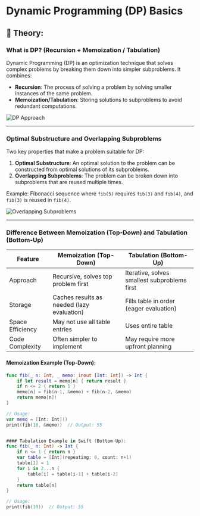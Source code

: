 # Dynamic Programming (DP) Basics

## 📖 Theory:

### What is DP? (Recursion + Memoization / Tabulation)
Dynamic Programming (DP) is an optimization technique that solves complex problems by breaking them down into simpler subproblems. It combines:
- **Recursion**: The process of solving a problem by solving smaller instances of the same problem.
- **Memoization/Tabulation**: Storing solutions to subproblems to avoid redundant computations.

![DP Approach](https://miro.medium.com/max/1400/1*t7kL7Yt5M3Zq6t3x7Tn7NQ.png)

---

### Optimal Substructure and Overlapping Subproblems
Two key properties that make a problem suitable for DP:
1. **Optimal Substructure**: An optimal solution to the problem can be constructed from optimal solutions of its subproblems.
2. **Overlapping Subproblems**: The problem can be broken down into subproblems that are reused multiple times.

Example: Fibonacci sequence where `fib(5)` requires `fib(3)` and `fib(4)`, and `fib(3)` is reused in `fib(4)`.

![Overlapping Subproblems](https://www.geeksforgeeks.org/wp-content/uploads/Fibonacci-1.png)

---

### Difference Between Memoization (Top-Down) and Tabulation (Bottom-Up)
| Feature          | Memoization (Top-Down)                          | Tabulation (Bottom-Up)                     |
|------------------|-----------------------------------------------|-------------------------------------------|
| Approach         | Recursive, solves top problem first           | Iterative, solves smallest subproblems first |
| Storage          | Caches results as needed (lazy evaluation)    | Fills table in order (eager evaluation)    |
| Space Efficiency | May not use all table entries                  | Uses entire table                          |
| Code Complexity  | Often simpler to implement                    | May require more upfront planning          |

#### Memoization Example (Top-Down):
```swift
func fib(_ n: Int, _ memo: inout [Int: Int]) -> Int {
    if let result = memo[n] { return result }
    if n <= 2 { return 1 }
    memo[n] = fib(n-1, &memo) + fib(n-2, &memo)
    return memo[n]!
}

// Usage:
var memo = [Int: Int]()
print(fib(10, &memo))  // Output: 55


#### Tabulation Example in Swift (Bottom-Up):
func fib(_ n: Int) -> Int {
    if n <= 1 { return n }
    var table = [Int](repeating: 0, count: n+1)
    table[1] = 1
    for i in 2...n {
        table[i] = table[i-1] + table[i-2]
    }
    return table[n]
}

// Usage:
print(fib(10))  // Output: 55
